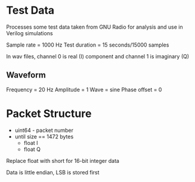 # Test Data

Processes some test data taken from GNU Radio for analysis and use in Verilog simulations

Sample rate = 1000 Hz
Test duration = 15 seconds/15000 samples

In wav files, channel 0 is real (I) component and channel 1 is imaginary (Q)

## Waveform

Frequency = 20 Hz
Amplitude = 1
Wave = sine
Phase offset = 0

# Packet Structure

* uint64 - packet number
* until size == 1472 bytes
    * float I
    * float Q

Replace float with short for 16-bit integer data

Data is little endian, LSB is stored first
